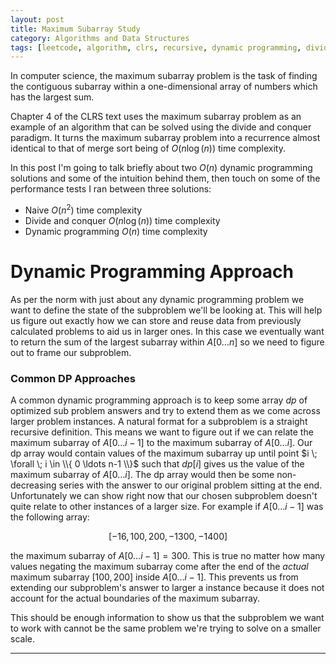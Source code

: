 ```yaml
---
layout: post
title: Maximum Subarray Study
category: Algorithms and Data Structures
tags: [leetcode, algorithm, clrs, recursive, dynamic programming, divide and conquer]
---
```


In computer science, the maximum subarray problem is the task of finding the
contiguous subarray within a one-dimensional array of numbers which has the
largest sum.

Chapter 4 of the CLRS text uses the maximum subarray problem as an example of an
algorithm that can be solved using the divide and conquer paradigm. It turns the maximum
subarray problem into a recurrence almost identical to that of merge sort being of $O(n\log(n))$
time complexity.

In this post I'm going to talk briefly about two $O(n)$ dynamic programming solutions and some of the
intuition behind them, then touch on some of the performance tests I ran between three solutions:

 - Naive $O(n^2)$ time complexity
 - Divide and conquer $O(n\log(n))$ time complexity
 - Dynamic programming $O(n)$ time complexity

# Dynamic Programming Approach

As per the norm with just about any dynamic programming problem we want to
define the state of the subproblem we'll be looking at. This will help us figure
out exactly how we can store and reuse data from previously calculated problems to
aid us in larger ones. In this case we eventually want to return the sum of
the largest subarray within $A[0 \ldots n]$ so we need to figure out to frame
our subproblem.

### Common DP Approaches

A common dynamic programming approach is to keep some array $dp$ of optimized sub
problem answers and try to extend them as we come across larger problem instances.
A natural format for a subproblem is a straight recursive definition. This means we
want to figure out if we can relate the maximum subarray of $A[0 \ldots i-1]$ to the
maximum subarray of $A[0 \ldots i]$. Our dp array would contain values of the maximum
subarray up until point $i \; \forall \; i \in \\{ 0 \ldots n-1 \\}$ such that $dp[i]$
gives us the value of the maximum subarray of $A[0 \ldots i]$. The dp array would then
be some non-decreasing series with the answer to our original problem sitting at the end.
Unfortunately we can show right now that our chosen subproblem doesn't quite relate to other
instances of a larger size. For example if $A[0 \ldots i-1]$ was the following array:

$$[-16, 100, 200, -1300, -1400]$$

the maximum subarray of $A[0 \ldots i-1] = 300$. This is true no matter how many values
negating the maximum subarray come after the end of the *actual* maximum subarray $[100, 200]$
inside $A[0 \ldots i-1]$. This prevents us from extending our subproblem's answer to larger a
instance because it does not account for the actual boundaries of the maximum subarray.

This should be enough information to show us that the subproblem we want to work with cannot
be the same problem we're trying to solve on a smaller scale.

--------